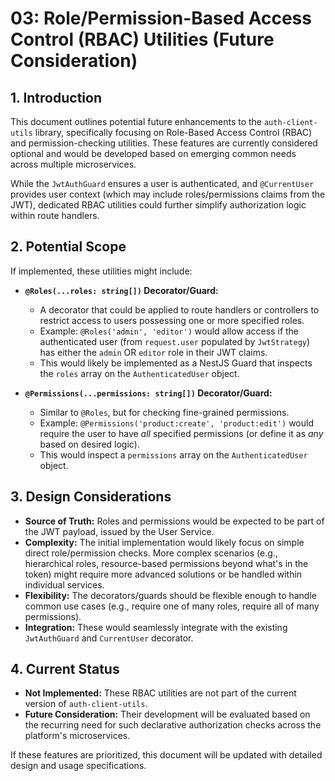 # 03: Role/Permission-Based Access Control (RBAC) Utilities (Future Consideration)

## 1. Introduction

This document outlines potential future enhancements to the `auth-client-utils` library, specifically focusing on Role-Based Access Control (RBAC) and permission-checking utilities. These features are currently considered optional and would be developed based on emerging common needs across multiple microservices.

While the `JwtAuthGuard` ensures a user is authenticated, and `@CurrentUser` provides user context (which may include roles/permissions claims from the JWT), dedicated RBAC utilities could further simplify authorization logic within route handlers.

## 2. Potential Scope

If implemented, these utilities might include:

*   **`@Roles(...roles: string[])` Decorator/Guard:**
    *   A decorator that could be applied to route handlers or controllers to restrict access to users possessing one or more specified roles.
    *   Example: `@Roles('admin', 'editor')` would allow access if the authenticated user (from `request.user` populated by `JwtStrategy`) has either the `admin` OR `editor` role in their JWT claims.
    *   This would likely be implemented as a NestJS Guard that inspects the `roles` array on the `AuthenticatedUser` object.

*   **`@Permissions(...permissions: string[])` Decorator/Guard:**
    *   Similar to `@Roles`, but for checking fine-grained permissions.
    *   Example: `@Permissions('product:create', 'product:edit')` would require the user to have *all* specified permissions (or define it as *any* based on desired logic).
    *   This would inspect a `permissions` array on the `AuthenticatedUser` object.

## 3. Design Considerations

*   **Source of Truth:** Roles and permissions would be expected to be part of the JWT payload, issued by the User Service.
*   **Complexity:** The initial implementation would likely focus on simple direct role/permission checks. More complex scenarios (e.g., hierarchical roles, resource-based permissions beyond what's in the token) might require more advanced solutions or be handled within individual services.
*   **Flexibility:** The decorators/guards should be flexible enough to handle common use cases (e.g., require one of many roles, require all of many permissions).
*   **Integration:** These would seamlessly integrate with the existing `JwtAuthGuard` and `CurrentUser` decorator.

## 4. Current Status

*   **Not Implemented:** These RBAC utilities are not part of the current version of `auth-client-utils`.
*   **Future Consideration:** Their development will be evaluated based on the recurring need for such declarative authorization checks across the platform's microservices.

If these features are prioritized, this document will be updated with detailed design and usage specifications.
